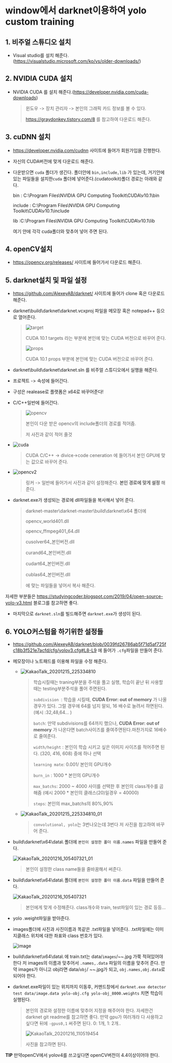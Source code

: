 # window에서 darknet이용하여 yolo custom training

## 1. 비주얼 스튜디오 설치

- Visual studio를 설치 해준다.(https://visualstudio.microsoft.com/ko/vs/older-downloads/)

## 2. NVIDIA CUDA 설치

- NVIDIA CUDA 를 설치 해준다.(https://developer.nvidia.com/cuda-downloads)

  > 윈도우 -> 장치 관리자 -> 본인의 그래픽 카드 정보를 볼 수 있다.
  >
  > https://graydonkey.tistory.com/8 를 참고하여 다운로드 해준다.

## 3. cuDNN 설치

- https://developer.nvidia.com/cudnn 사이트에 들어가 회원가입을 진행한다.

- 자신의 CUDA버전에 맞게 다운로드 해준다.

- 다운받으면 `cuda` 폴더가 생긴다. 폴더안에 `bin,include,lib` 가 있는데, 거기안에 있는 파일들을 설치한`cuda` 폴더에 넣어준다.(cudatoolkit)폴더 경로는 아래와 같다.

  bin : C:\Program Files\NVIDIA GPU Computing Toolkit\CUDA\v10.1\bin

  include : C:\Program Files\NVIDIA GPU Computing Toolkit\CUDA\v10.1\include

  lib :C:\Program Files\NVIDIA GPU Computing Toolkit\CUDA\v10.1\lib 

  여기 안에 각각 cuda폴더와 맞추어 넣어 주면 된다.

## 4. openCV설치

-  https://opencv.org/releases/ 사이트에 들어가서 다운로드 해준다.

## 5. darknet설치 및 파일 설정

- https://github.com/AlexeyAB/darknet/ 사이트에 들어가 clone 혹은 다운로드 해준다.

- darknet\build\darknet\darknet.vcxproj 파일을 메모장 혹은 notepad++ 등으로 열어준다.

  > ![target](https://user-images.githubusercontent.com/59459751/102291600-d06e7700-3f86-11eb-898a-432b3820f975.PNG)
  >
  > CUDA 10.1 targets 라는 부분에 본인에 맞는 CUDA  버전으로 바꾸어 준다.
  >
  > ![props](https://user-images.githubusercontent.com/59459751/102291628-dfedc000-3f86-11eb-8614-babd275a6e42.PNG)
  >
  > CUDA 10.1 props 부분에 본인에 맞는 CUDA 버전으로 바꾸어 준다.

- darknet\build\darknet\darknet.sln 를 비주얼 스튜디오에서 실행을 해준다.

- 프로젝트 -> 속성에 들어간다.

- 구성은 realease로 플랫폼은 x64로 바꾸어준다!

- C/C++일반에 들어간다.

  > ![opencv](https://user-images.githubusercontent.com/59459751/102291566-bcc31080-3f86-11eb-992b-c68e806f7d49.PNG)
  >
  > 본인이 다운 받은 opencv의 include폴더의 경로를 적어줌.
  >
  > 저 사진과 같이 적어 줄것

- ![cuda](https://user-images.githubusercontent.com/59459751/102291651-ebd98200-3f86-11eb-9027-e85fade57011.PNG)

  > CUDA C/C++ -> divice->code ceneration 에 들어가서 본인 GPU에 맞는 값으로 바꾸어 준다.

- ![opencv2](https://user-images.githubusercontent.com/59459751/102291724-1297b880-3f87-11eb-9791-b3080565d034.PNG)

  > 링커 -> 일반에 들어가서 사진과 같이 설정해준다. **본인 경로에 맞게 설정** 해준다.

- darknet.exe가 생성되는 경로에 dll파일들을 복사해서 넣어 준다.

  > darknet-master\darknet-master\build\darknet\x64  폴더에 
  >
  > opencv_world401.dll
  >
  > opencv_ffmpeg401_64.dll
  >
  > cusolver64_본인버전.dll
  >
  > curand64_본인버전.dll
  >
  > cudart64_본인버전.dll
  >
  > cublas64_본인버전.dll
  >
  > 에 맞는 파일들을 넣어서 복사 해준다.

자세한 부분들은 https://studyingcoder.blogspot.com/2019/04/open-source-yolo-v3.html 블로그를 참고하면 좋다.

- 마지막으로 `darknet.sln`를 빌드해주면 `darknet.exe`가 생성이 된다.

## 6. YOLO커스텀을 하기위한 설정들

- https://github.com/AlexeyAB/darknet/blob/0039fd26786ab5f71d5af725fc18b3f521e7acfd/cfg/yolov3.cfg#L8-L9 에 들어가 `.cfg`파일을 만들어 준다.

- 메모장이나 노트패드를 이용해 파일을 수정 해준다.

  - ![KakaoTalk_20201215_225334810](https://user-images.githubusercontent.com/59459751/102292253-24c62680-3f88-11eb-9f3f-124267d68476.png)

    > 학습시킬때는 traning부분을 주석을 풀고 실행, 학습이 끝난 뒤 사용할때는 testing부분주석을 풀어 주면된다.
    >
    > `subdivision `: 학습을 시킬때, **CUDA Error: out of memory** 가 나올 경우가 있다. 그럴 경우에 64를 넘지 말되,  16 배수로 늘려서 하면된다. (예시 :32,48,64... )
    >
    > `batch`: 만약 subdivisions를 64까지 했으나, **CUDA Error: out of memory**  가 나온다면 batch사이즈를 줄여주면된다.마찬가지로 16배수로 줄여준다.
    >
    > `width/height` : 본인이 학습 시키고 싶은 이미지 사이즈를 적어주면 된다. (320, 416, 608) 중에 하나 선택
    >
    > `learning mate`: 0.001/ 본인의 GPU개수
    >
    > `burn_in` : 1000 * 본인의 GPU개수
    >
    > `max_batchs`: 2000 ~ 4000 사이를 선택한 후 본인의 class개수를 곱해줌 (예시 2000 * 본인의 클래스(20)일경우 = 40000)
    >
    > `steps`: 본인의 max_batchs의 80%,90%

  - ![KakaoTalk_20201215_225334810_01](https://user-images.githubusercontent.com/59459751/102293115-c9953380-3f89-11eb-832d-11852371252d.png)

    > `convolutional, yolo`는 3번나오는데 3번다 저 사진을 참고하여 바꾸어 준다.

- build\darknet\x64\data\ 폴더에  `본인이 설정한 폴더 이름.names` 파일을 만들어 준다.

  ![KakaoTalk_20201216_105407321_01](https://user-images.githubusercontent.com/59459751/102294716-4249bf00-3f8d-11eb-8d66-8fb43be294d3.png)

  > 본인이 설정한 class name들을 줄바꿈해서 써준다.

- build\darknet\x64\data\ 폴더에  `본인이 설정한 폴더 이름.data` 파일을 만들어 준다.

  ![KakaoTalk_20201216_105407321](https://user-images.githubusercontent.com/59459751/102294804-64434180-3f8d-11eb-93a6-d31287d7751c.png)

  > 본인에게 맞게 수정해준다. class개수와 train, test파일이 있는 경로 등등...


- yolo .weight파일을 받아준다. 

- images폴더에 사진과 사진이름과 똑같은 .txt파일을 넣어준다.  .txt파일에는 이미지클래스 위치에 대한 좌표와 class  번호가 있다.

  ![image](https://user-images.githubusercontent.com/59459751/102296367-82f70780-3f90-11eb-8d93-9d6c80c72356.png)

- build\darknet\x64\data\ 에 train.txt는 data/`images`/~~.jpg 가쭉 적혀있어야 한다 저 images의 이름과 맞추어서 `.names,.data` 파일의 이름을 맞추어 준다. 만약 images가 아니고 obj라면 data/`obj`/ ~~.jpg가 되고, `obj.names,obj.data`로 되어야 한다.

- darknet.exe파일이 있는 위치까지 이동후, 커맨드창에서 `darknet.exe detector test data/image.data yolo-obj.cfg yolo-obj_8000.weights` 치면 학습이 실행된다.

  > 본인의 경로와 설정한 이름에 맞추어 지정을 해주어야 한다. 자세한건 darknet git readme를 참고하면 좋다. 만약 gpu가 여러개라 다 사용하고 싶다면 뒤에 `-gpus0,1` 써주면 된다. 0: 1개, 1: 2개..
  >
  > ![KakaoTalk_20201216_110519454](https://user-images.githubusercontent.com/59459751/102295473-bd5fa500-3f8e-11eb-8619-dee7359c8067.png)
  >
  > 사진을 참고하면 된다.

**TIP** 만약openCV에서 yolov4를 쓰고싶다면 openCV버전이 4.4이상이어야 한다.